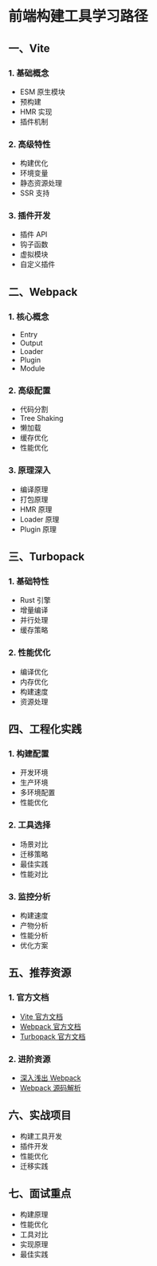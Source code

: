 <!--
 * @Author: YangFang
 * @Date: 2025-02-20 15:24:39
 * @LastEditTime: 2025-02-20 15:25:44
 * @Description: 
-->
# 前端构建工具学习路径

## 一、Vite
### 1. 基础概念
- ESM 原生模块
- 预构建
- HMR 实现
- 插件机制

### 2. 高级特性
- 构建优化
- 环境变量
- 静态资源处理
- SSR 支持

### 3. 插件开发
- 插件 API
- 钩子函数
- 虚拟模块
- 自定义插件

## 二、Webpack
### 1. 核心概念
- Entry
- Output
- Loader
- Plugin
- Module

### 2. 高级配置
- 代码分割
- Tree Shaking
- 懒加载
- 缓存优化
- 性能优化

### 3. 原理深入
- 编译原理
- 打包原理
- HMR 原理
- Loader 原理
- Plugin 原理

## 三、Turbopack
### 1. 基础特性
- Rust 引擎
- 增量编译
- 并行处理
- 缓存策略

### 2. 性能优化
- 编译优化
- 内存优化
- 构建速度
- 资源处理

## 四、工程化实践
### 1. 构建配置
- 开发环境
- 生产环境
- 多环境配置
- 性能优化

### 2. 工具选择
- 场景对比
- 迁移策略
- 最佳实践
- 性能对比

### 3. 监控分析
- 构建速度
- 产物分析
- 性能分析
- 优化方案

## 五、推荐资源
### 1. 官方文档
- [Vite 官方文档](https://cn.vitejs.dev/)
- [Webpack 官方文档](https://webpack.js.org/)
- [Turbopack 官方文档](https://turbo.build/)

### 2. 进阶资源
- [深入浅出 Webpack](https://webpack.wuhaolin.cn/)
- [Webpack 源码解析](https://github.com/webpack/webpack)

## 六、实战项目
- 构建工具开发
- 插件开发
- 性能优化
- 迁移实践

## 七、面试重点
- 构建原理
- 性能优化
- 工具对比
- 实现原理
- 最佳实践 